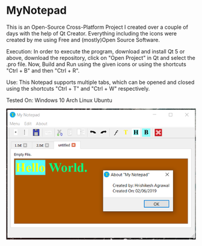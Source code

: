 # MyNotepad
This is an Open-Source Cross-Platform Project I created over a couple of days with the help of Qt Creator.
Everything including the icons were created by me using Free and (mostly)Open Source Software.

Execution:
In order to execute the program, download and install Qt 5 or above, download the repository, click on "Open Project" in Qt and select the .pro file.
Now, Build and Run using the given icons or using the shortcuts "Ctrl + B" and then "Ctrl + R".

Use:
This Notepad supports multiple tabs, which can be opened and closed using the shortcuts "Ctrl + T" and "Ctrl + W" respectively.

Tested On:
  Windows 10
  Arch Linux
  Ubuntu

![alt text](https://raw.githubusercontent.com/Hrishi2312/MyNotepad/master/MyNotepad.png)

